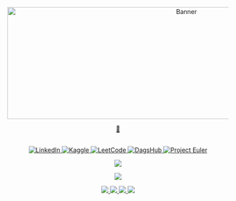 <p align="center">
  <img src="img/hello.gif" alt="Banner" height='256px' width="800px">
</p>

<a href="https://huggingface.co/joshuarwanda">
  <p align="center">
    <b>🤗</b>
  </p>
</a>

<p align="center">
<br>
    <a href="https://www.linkedin.com/in/joshua-rwanda-a902b51a6">
        <img src="https://img.shields.io/badge/LinkedIn-purple?style=flat-square&logo=linkedin" alt="LinkedIn">
    </a>
    <a href="https://www.kaggle.com/joshuarwanda">
        <img src="https://img.shields.io/badge/Kaggle-purple?style=flat-square&logo=kaggle" alt="Kaggle">
    </a>
    <a href="https://leetcode.com/joshuarwanda/">
        <img src="https://img.shields.io/badge/LeetCode-purple?style=flat-square&logo=LeetCode" alt="LeetCode">
    </a>
    <a href="https://dagshub.com/joshuarwanda">
        <img src="https://img.shields.io/badge/DagsHub-purple?style=flat-square&logo=dagshub" alt="DagsHub">
    </a>
    <a href="https://projecteuler.net/profile/joshuarwanda.png">
        <img src="https://img.shields.io/badge/ProjectEuler-purple?style=flat-square&logo=dagshub" alt="Project Euler">
    </a>

<p>





<p align="center">
  <a href="https://github.com/joshuarwanda">
    <img src="https://komarev.com/ghpvc/?username=Ramatich&color=blue&style=flat)" />
  </a>
</p>

<p align="center">
  <img src="https://github-readme-stats.vercel.app/api?username=joshuarwanda&show_icons=true&theme=dark">
</p>


<More>
  <p align="center">
  <a href="https://github.com/joshuarwanda">
    <img src="http://github-profile-summary-cards.vercel.app/api/cards/profile-details?username=joshuarwanda&theme=transparent" />
  </a>
  <a href="https://github.com/joshuarwanda">
    <img src="https://github-readme-streak-stats.herokuapp.com/?user=joshuarwanda&hide_border=true&card_width=338&theme=transparent" />
  </a>
  <a href="https://github.com/joshuarwanda">
    <img src="http://github-profile-summary-cards.vercel.app/api/cards/stats?username=joshuarwanda&theme=transparent" />
  </a>
  <a href="https://github.com/joshuarwanda">
    <img src="https://github-readme-stats.vercel.app/api/top-langs/?username=joshuarwanda&langs_count=9&exclude_repo=&hide=layout=default&card_width=699&hide_border=true&theme=transparent" />
  </a>
  </p>
</More>
<!-- ![GitHub Grade](https://github-readme-stats.vercel.app/api?username=joshuarwanda&show_icons=true&theme=dark) -->
